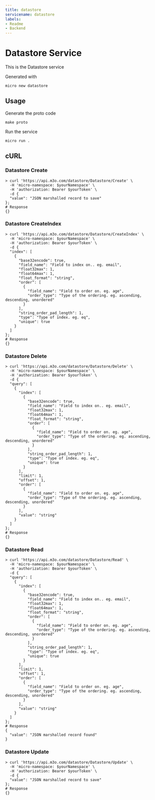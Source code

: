 ```yaml
---
title: datastore
servicename: datastore
labels: 
- Readme
- Backend
---
```

# Datastore Service

This is the Datastore service

Generated with

```
micro new datastore
```

## Usage

Generate the proto code

```
make proto
```

Run the service

```
micro run .
```
## cURL


### Datastore Create
<!-- We use the request body description here as endpoint descriptions are not
being lifted correctly from the proto by the openapi spec generator -->

```shell
> curl 'https://api.m3o.com/datastore/Datastore/Create' \
  -H 'micro-namespace: $yourNamespace' \
  -H 'authorization: Bearer $yourToken' \
  -d {
  "value": "JSON marshalled record to save"
};
# Response
{}
```


### Datastore CreateIndex
<!-- We use the request body description here as endpoint descriptions are not
being lifted correctly from the proto by the openapi spec generator -->

```shell
> curl 'https://api.m3o.com/datastore/Datastore/CreateIndex' \
  -H 'micro-namespace: $yourNamespace' \
  -H 'authorization: Bearer $yourToken' \
  -d {
  "index": [
    {
      "base32encode": true,
      "field_name": "Field to index on.. eg. email",
      "float32max": 1,
      "float64max": 1,
      "float_format": "string",
      "order": [
        {
          "field_name": "Field to order on. eg. age",
          "order_type": "Type of the ordering. eg. ascending, descending, unordered"
        }
      ],
      "string_order_pad_length": 1,
      "type": "Type of index. eg. eq",
      "unique": true
    }
  ]
};
# Response
{}
```


### Datastore Delete
<!-- We use the request body description here as endpoint descriptions are not
being lifted correctly from the proto by the openapi spec generator -->

```shell
> curl 'https://api.m3o.com/datastore/Datastore/Delete' \
  -H 'micro-namespace: $yourNamespace' \
  -H 'authorization: Bearer $yourToken' \
  -d {
  "query": [
    {
      "index": [
        {
          "base32encode": true,
          "field_name": "Field to index on.. eg. email",
          "float32max": 1,
          "float64max": 1,
          "float_format": "string",
          "order": [
            {
              "field_name": "Field to order on. eg. age",
              "order_type": "Type of the ordering. eg. ascending, descending, unordered"
            }
          ],
          "string_order_pad_length": 1,
          "type": "Type of index. eg. eq",
          "unique": true
        }
      ],
      "limit": 1,
      "offset": 1,
      "order": [
        {
          "field_name": "Field to order on. eg. age",
          "order_type": "Type of the ordering. eg. ascending, descending, unordered"
        }
      ],
      "value": "string"
    }
  ]
};
# Response
{}
```


### Datastore Read
<!-- We use the request body description here as endpoint descriptions are not
being lifted correctly from the proto by the openapi spec generator -->

```shell
> curl 'https://api.m3o.com/datastore/Datastore/Read' \
  -H 'micro-namespace: $yourNamespace' \
  -H 'authorization: Bearer $yourToken' \
  -d {
  "query": [
    {
      "index": [
        {
          "base32encode": true,
          "field_name": "Field to index on.. eg. email",
          "float32max": 1,
          "float64max": 1,
          "float_format": "string",
          "order": [
            {
              "field_name": "Field to order on. eg. age",
              "order_type": "Type of the ordering. eg. ascending, descending, unordered"
            }
          ],
          "string_order_pad_length": 1,
          "type": "Type of index. eg. eq",
          "unique": true
        }
      ],
      "limit": 1,
      "offset": 1,
      "order": [
        {
          "field_name": "Field to order on. eg. age",
          "order_type": "Type of the ordering. eg. ascending, descending, unordered"
        }
      ],
      "value": "string"
    }
  ]
};
# Response
{
  "value": "JSON marshalled record found"
}
```


### Datastore Update
<!-- We use the request body description here as endpoint descriptions are not
being lifted correctly from the proto by the openapi spec generator -->

```shell
> curl 'https://api.m3o.com/datastore/Datastore/Update' \
  -H 'micro-namespace: $yourNamespace' \
  -H 'authorization: Bearer $yourToken' \
  -d {
  "value": "JSON marshalled record to save"
};
# Response
{}
```



